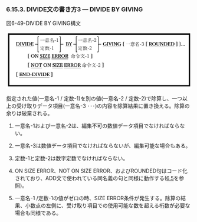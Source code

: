 ### 6.15.3. DIVIDE文の書き方3 ― DIVIDE BY GIVING

図6-49-DIVIDE BY GIVING構文

![alt text](Image/6-49-Divide.png)

指定された値(一意名-1 / 定数-1)を別の値(一意名-2 / 定数-2)で除算し、一つ以上の受け取りデータ項目(一意名-3 ･･･)の内容を除算結果に置き換える。除算の余りは破棄される。

1. 一意名-1および一意名-2は、編集不可の数値データ項目でなければならない。

2. 一意名-3は数値データ項目でなければならないが、編集可能な場合もある。

3. 定数-1と定数-2は数字定数でなければならない。

4. ON SIZE ERROR、NOT ON SIZE ERROR、およびROUNDED句はコード化されており、ADD文で使われている同名義の句と同様に動作する([6.5](6-5-1.md)を参照)。

5. 一意名-1 /定数-1の値がゼロの時、SIZE ERROR条件が発生する。除算の結果、小数点の左側に、受け取り項目での使用可能な数を超える桁数が必要な場合も同様である。

